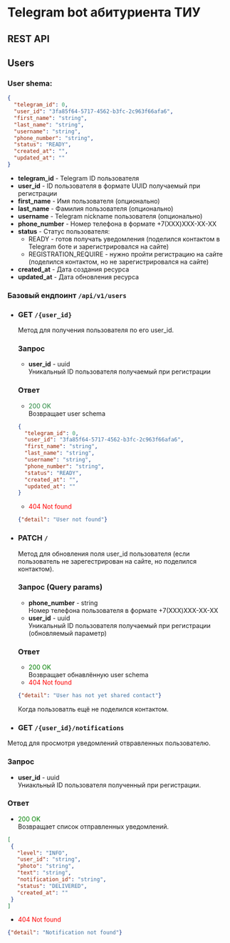 # Telegram bot абитуриента ТИУ

## REST API

## Users

### User shema:

```json
{
  "telegram_id": 0,
  "user_id": "3fa85f64-5717-4562-b3fc-2c963f66afa6",
  "first_name": "string",
  "last_name": "string",
  "username": "string",
  "phone_number": "string",
  "status": "READY",
  "created_at": "",
  "updated_at": ""
}
```

 * <b>telegram_id</b> - Telegram ID пользователя
 * <b>user_id</b> - ID пользователя в формате UUID получаемый при регистрации
 * <b>first_name</b> - Имя пользователя (опционально)
 * <b>last_name</b> - Фамилия пользователя (опционально)
 * <b>username</b> - Telegram nickname пользователя (опционально)
 * <b>phone_number</b> - Номер телефона в формате +7(XXX)XXX-XX-XX
 * <b>status</b> - Статус пользователя:
   * READY - готов получать уведомления (поделился контактом в Telegram боте и зарегистрировался на сайте)
   * REGISTRATION_REQUIRE - нужно пройти регистрацию на сайте (поделился контактом, но не зарегистрировался на сайте)
 * <b>created_at</b> - Дата создания ресурса
 * <b>updated_at</b> - Дата обновления ресурса

### Базовый ендпоинт `/api/v1/users`

* ### <b>GET</b> `/{user_id}`</br>
    Метод для получения пользователя по его user_id.

    ### Запрос</br>
    - <b>user_id</b> - uuid</br>
    Уникальный ID пользователя получаемый при регистрации
    ### Ответ</br>
    - <font style="color: #22863a;">200 OK</font></br>
     Возвращает user schema</br>
     ```json
     {
       "telegram_id": 0,
       "user_id": "3fa85f64-5717-4562-b3fc-2c963f66afa6",
       "first_name": "string",
       "last_name": "string",
       "username": "string",
       "phone_number": "string",
       "status": "READY",
       "created_at": "",
       "updated_at": ""
    }
     ```
     - <span style="color: red;">404 Not found</span></br>
    ```json
    {"detail": "User not found"}
    ```

* ### <b>PATCH</b> `/`
   Метод для обновления поля user_id пользователя (если пользователь не зарегестрирован на сайте, но поделился контактом).

   ### Запрос (Query params)</br>
   - <b>phone_number</b> - string</br>
   Номер телефона пользователя в формате +7(XXX)XXX-XX-XX
   - <b>user_id</b> - uuid</br>
   Уникальный ID пользователя получаемый при регистрации (обновляемый параметр)
  ### Ответ
  - <span style="color: green;">200 OK</span></br>
  Возвращает обнавлённую user schema
  - <span style="color: red;">404 Not found</span></br>
  ```json
  {"detail": "User has not yet shared contact"}
  ```
  Когда пользоватль ещё не поделился контактом.

* ### <b>GET</b> `/{user_id}/notifications`
Метод для просмотря уведомлений отвравленных пользователю.

### Запрос</br>
- <b>user_id</b> - uuid</br>
Униакльный ID пользователя полученный при регистрации.</br>
### Ответ</br>
 - <span style="color: green;">200 OK</span></br>
 Возвращает список отправленных уведомлений.
 ```json
 [
  {
    "level": "INFO",
    "user_id": "string",
    "photo": "string",
    "text": "string",
    "notification_id": "string",
    "status": "DELIVERED",
    "created_at": ""
  }
 ]
 ```
 - <span style="color: red;">404 Not found</span></br>
 ```json
 {"detail": "Notification not found"}
 ```
  